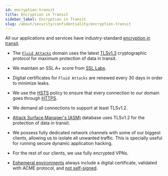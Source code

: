 ```yaml
---
id: encryption-transit
title: Encryption in Transit
sidebar_label: Encryption in Transit
slug: /about/security/confidentiality/encryption-transit
---
```


All our applications and services have industry-standard
[encryption in transit](/criteria/requirements/224).

- The [`Fluid Attacks`](https://fluidattacks.com/) domain
  uses the latest [TLSv1.3](/criteria/requirements/181)
  cryptographic protocol
  for maximum protection of data in transit.

- We maintain an SSL A+ score from
  [SSL Labs](https://www.ssllabs.com/ssltest/analyze.html?d=fluidattacks.com&latest).

- Digital certificates for `Fluid Attacks` are renewed
  every 30 days
  in order to minimize leaks.

- We use the
  [HSTS](https://es.wikipedia.org/wiki/HTTP_Strict_Transport_Security)
  policy
  to ensure that every connection to our domain
  goes through [HTTPS](https://en.wikipedia.org/wiki/HTTPS).

- We demand all connections
  to support at least TLSv1.2.

- [Attack Surface Manager's (ASM)](https://app.fluidattacks.com/)
  database uses TLSv1.2
  for the protection of data in transit.

- We possess fully dedicated network channels
  with some of our biggest clients,
  allowing us to isolate all unwanted traffic.
  This is specially useful
  for running secure dynamic application hacking.

- For the rest of our clients,
  we use fully encrypted VPNs.

- [Ephemeral environments](../integrity/developing-integrity#ephemeral-environments)
  always include a digital certificate,
  validated with ACME protocol,
  and [not self-signed](/criteria/requirements/092).
